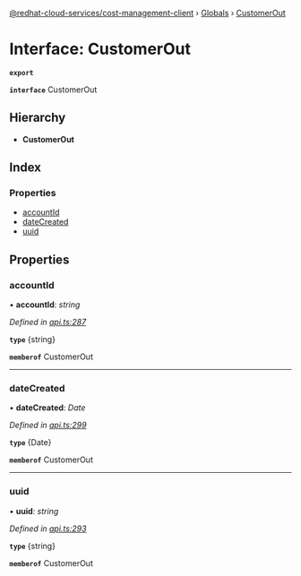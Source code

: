 [@redhat-cloud-services/cost-management-client](../README.md) › [Globals](../globals.md) › [CustomerOut](customerout.md)

# Interface: CustomerOut

**`export`** 

**`interface`** CustomerOut

## Hierarchy

* **CustomerOut**

## Index

### Properties

* [accountId](customerout.md#accountid)
* [dateCreated](customerout.md#datecreated)
* [uuid](customerout.md#uuid)

## Properties

###  accountId

• **accountId**: *string*

*Defined in [api.ts:287](https://github.com/RedHatInsights/javascript-clients/blob/master/packages/cost-management/api.ts#L287)*

**`type`** {string}

**`memberof`** CustomerOut

___

###  dateCreated

• **dateCreated**: *Date*

*Defined in [api.ts:299](https://github.com/RedHatInsights/javascript-clients/blob/master/packages/cost-management/api.ts#L299)*

**`type`** {Date}

**`memberof`** CustomerOut

___

###  uuid

• **uuid**: *string*

*Defined in [api.ts:293](https://github.com/RedHatInsights/javascript-clients/blob/master/packages/cost-management/api.ts#L293)*

**`type`** {string}

**`memberof`** CustomerOut
